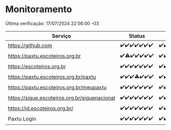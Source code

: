 # Monitoramento

Última verificação: 17/07/2024 22:56:00 -03

|Serviço|Status|Últimas 24h|
|---|---|---|
|https://github.com|<span title="2024-07-11: OK=24">✔️</span><span title="2024-07-12: OK=24">✔️</span><span title="2024-07-13: OK=24">✔️</span><span title="2024-07-14: OK=23">✔️</span><span title="2024-07-15: OK=23">✔️</span><span title="2024-07-16: OK=24">✔️</span><span title="2024-07-17: OK=1">✔️</span>|<span title="16/07/2024 22:57:00 -03 : 200">✔️</span><span title="16/07/2024 23:30:00 -03 : 200">✔️</span><span title="17/07/2024 00:08:00 -03 : 200">✔️</span><span title="17/07/2024 01:09:00 -03 : 200">✔️</span><span title="17/07/2024 02:07:00 -03 : 200">✔️</span><span title="17/07/2024 03:10:00 -03 : 200">✔️</span><span title="17/07/2024 04:07:00 -03 : 200">✔️</span><span title="17/07/2024 05:09:00 -03 : 200">✔️</span><span title="17/07/2024 06:09:00 -03 : 200">✔️</span><span title="17/07/2024 07:12:00 -03 : 200">✔️</span><span title="17/07/2024 08:06:00 -03 : 200">✔️</span><span title="17/07/2024 09:13:00 -03 : 200">✔️</span><span title="17/07/2024 10:10:00 -03 : 200">✔️</span><span title="17/07/2024 11:07:00 -03 : 200">✔️</span><span title="17/07/2024 12:09:00 -03 : 200">✔️</span><span title="17/07/2024 13:08:00 -03 : 200">✔️</span><span title="17/07/2024 14:06:00 -03 : 200">✔️</span><span title="17/07/2024 15:09:00 -03 : 200">✔️</span><span title="17/07/2024 16:02:00 -03 : 200">✔️</span><span title="17/07/2024 17:07:00 -03 : 200">✔️</span><span title="17/07/2024 18:06:00 -03 : 200">✔️</span><span title="17/07/2024 19:07:00 -03 : 200">✔️</span><span title="17/07/2024 20:08:00 -03 : 200">✔️</span><span title="17/07/2024 21:34:00 -03 : 200">✔️</span><span title="17/07/2024 22:56:00 -03 : 200">✔️</span>|
|https://paxtu.escoteiros.org.br|<span title="2024-07-11: OK=24">✔️</span><span title="2024-07-12: OK=23, Falhas=1">⚠️</span><span title="2024-07-13: OK=24">✔️</span><span title="2024-07-14: OK=23">✔️</span><span title="2024-07-15: OK=23">✔️</span><span title="2024-07-16: OK=24">✔️</span><span title="2024-07-17: OK=1">✔️</span>|<span title="16/07/2024 22:57:00 -03 : 200">✔️</span><span title="16/07/2024 23:30:00 -03 : 200">✔️</span><span title="17/07/2024 00:08:00 -03 : 200">✔️</span><span title="17/07/2024 01:09:00 -03 : 200">✔️</span><span title="17/07/2024 02:07:00 -03 : 200">✔️</span><span title="17/07/2024 03:10:00 -03 : 200">✔️</span><span title="17/07/2024 04:07:00 -03 : 200">✔️</span><span title="17/07/2024 05:09:00 -03 : 200">✔️</span><span title="17/07/2024 06:09:00 -03 : 200">✔️</span><span title="17/07/2024 07:12:00 -03 : 200">✔️</span><span title="17/07/2024 08:06:00 -03 : 200">✔️</span><span title="17/07/2024 09:13:00 -03 : 200">✔️</span><span title="17/07/2024 10:10:00 -03 : 200">✔️</span><span title="17/07/2024 11:07:00 -03 : 200">✔️</span><span title="17/07/2024 12:09:00 -03 : 200">✔️</span><span title="17/07/2024 13:08:00 -03 : 200">✔️</span><span title="17/07/2024 14:06:00 -03 : 200">✔️</span><span title="17/07/2024 15:09:00 -03 : 200">✔️</span><span title="17/07/2024 16:02:00 -03 : 200">✔️</span><span title="17/07/2024 17:07:00 -03 : 200">✔️</span><span title="17/07/2024 18:06:00 -03 : 200">✔️</span><span title="17/07/2024 19:07:00 -03 : 200">✔️</span><span title="17/07/2024 20:08:00 -03 : 200">✔️</span><span title="17/07/2024 21:34:00 -03 : 200">✔️</span><span title="17/07/2024 22:56:00 -03 : 200">✔️</span>|
|https://escoteiros.org.br|<span title="2024-07-11: OK=24">✔️</span><span title="2024-07-12: OK=24">✔️</span><span title="2024-07-13: OK=24">✔️</span><span title="2024-07-14: OK=23">✔️</span><span title="2024-07-15: OK=23">✔️</span><span title="2024-07-16: OK=24">✔️</span><span title="2024-07-17: OK=1">✔️</span>|<span title="16/07/2024 22:57:00 -03 : 200">✔️</span><span title="16/07/2024 23:30:00 -03 : 200">✔️</span><span title="17/07/2024 00:08:00 -03 : 200">✔️</span><span title="17/07/2024 01:09:00 -03 : 200">✔️</span><span title="17/07/2024 02:07:00 -03 : 200">✔️</span><span title="17/07/2024 03:10:00 -03 : 200">✔️</span><span title="17/07/2024 04:07:00 -03 : 200">✔️</span><span title="17/07/2024 05:09:00 -03 : 200">✔️</span><span title="17/07/2024 06:09:00 -03 : 200">✔️</span><span title="17/07/2024 07:12:00 -03 : 200">✔️</span><span title="17/07/2024 08:06:00 -03 : 200">✔️</span><span title="17/07/2024 09:13:00 -03 : 200">✔️</span><span title="17/07/2024 10:10:00 -03 : 200">✔️</span><span title="17/07/2024 11:07:00 -03 : 200">✔️</span><span title="17/07/2024 12:09:00 -03 : 200">✔️</span><span title="17/07/2024 13:08:00 -03 : 200">✔️</span><span title="17/07/2024 14:06:00 -03 : 200">✔️</span><span title="17/07/2024 15:09:00 -03 : 200">✔️</span><span title="17/07/2024 16:02:00 -03 : 200">✔️</span><span title="17/07/2024 17:07:00 -03 : 200">✔️</span><span title="17/07/2024 18:06:00 -03 : 200">✔️</span><span title="17/07/2024 19:07:00 -03 : 200">✔️</span><span title="17/07/2024 20:08:00 -03 : 200">✔️</span><span title="17/07/2024 21:34:00 -03 : 200">✔️</span><span title="17/07/2024 22:56:00 -03 : 200">✔️</span>|
|https://paxtu.escoteiros.org.br/paxtu|<span title="2024-07-11: OK=24">✔️</span><span title="2024-07-12: OK=24">✔️</span><span title="2024-07-13: OK=24">✔️</span><span title="2024-07-14: OK=22, Falhas=1">⚠️</span><span title="2024-07-15: OK=23">✔️</span><span title="2024-07-16: OK=24">✔️</span><span title="2024-07-17: OK=1">✔️</span>|<span title="16/07/2024 22:57:00 -03 : 200">✔️</span><span title="16/07/2024 23:30:00 -03 : 200">✔️</span><span title="17/07/2024 00:08:00 -03 : 200">✔️</span><span title="17/07/2024 01:09:00 -03 : 200">✔️</span><span title="17/07/2024 02:07:00 -03 : 200">✔️</span><span title="17/07/2024 03:10:00 -03 : 200">✔️</span><span title="17/07/2024 04:07:00 -03 : 200">✔️</span><span title="17/07/2024 05:09:00 -03 : 200">✔️</span><span title="17/07/2024 06:09:00 -03 : 200">✔️</span><span title="17/07/2024 07:12:00 -03 : 200">✔️</span><span title="17/07/2024 08:06:00 -03 : 200">✔️</span><span title="17/07/2024 09:13:00 -03 : 200">✔️</span><span title="17/07/2024 10:10:00 -03 : 200">✔️</span><span title="17/07/2024 11:07:00 -03 : 200">✔️</span><span title="17/07/2024 12:09:00 -03 : 200">✔️</span><span title="17/07/2024 13:08:00 -03 : 200">✔️</span><span title="17/07/2024 14:06:00 -03 : 200">✔️</span><span title="17/07/2024 15:09:00 -03 : 200">✔️</span><span title="17/07/2024 16:02:00 -03 : 200">✔️</span><span title="17/07/2024 17:07:00 -03 : 200">✔️</span><span title="17/07/2024 18:06:00 -03 : 200">✔️</span><span title="17/07/2024 19:07:00 -03 : 200">✔️</span><span title="17/07/2024 20:08:00 -03 : 200">✔️</span><span title="17/07/2024 21:34:00 -03 : 200">✔️</span><span title="17/07/2024 22:56:00 -03 : 200">✔️</span>|
|https://paxtu.escoteiros.org.br/meupaxtu|<span title="2024-07-11: OK=24">✔️</span><span title="2024-07-12: OK=24">✔️</span><span title="2024-07-13: OK=24">✔️</span><span title="2024-07-14: OK=23">✔️</span><span title="2024-07-15: OK=23">✔️</span><span title="2024-07-16: OK=24">✔️</span><span title="2024-07-17: OK=1">✔️</span>|<span title="16/07/2024 22:57:00 -03 : 200">✔️</span><span title="16/07/2024 23:30:00 -03 : 200">✔️</span><span title="17/07/2024 00:08:00 -03 : 200">✔️</span><span title="17/07/2024 01:09:00 -03 : 200">✔️</span><span title="17/07/2024 02:07:00 -03 : 200">✔️</span><span title="17/07/2024 03:10:00 -03 : 200">✔️</span><span title="17/07/2024 04:07:00 -03 : 200">✔️</span><span title="17/07/2024 05:09:00 -03 : 200">✔️</span><span title="17/07/2024 06:09:00 -03 : 200">✔️</span><span title="17/07/2024 07:12:00 -03 : 200">✔️</span><span title="17/07/2024 08:06:00 -03 : 200">✔️</span><span title="17/07/2024 09:13:00 -03 : 200">✔️</span><span title="17/07/2024 10:10:00 -03 : 200">✔️</span><span title="17/07/2024 11:07:00 -03 : 200">✔️</span><span title="17/07/2024 12:09:00 -03 : 200">✔️</span><span title="17/07/2024 13:08:00 -03 : 200">✔️</span><span title="17/07/2024 14:06:00 -03 : 200">✔️</span><span title="17/07/2024 15:09:00 -03 : 200">✔️</span><span title="17/07/2024 16:02:00 -03 : 200">✔️</span><span title="17/07/2024 17:07:00 -03 : 200">✔️</span><span title="17/07/2024 18:06:00 -03 : 200">✔️</span><span title="17/07/2024 19:07:00 -03 : 200">✔️</span><span title="17/07/2024 20:08:00 -03 : 200">✔️</span><span title="17/07/2024 21:34:00 -03 : 200">✔️</span><span title="17/07/2024 22:56:00 -03 : 200">✔️</span>|
|https://sigue.escoteiros.org.br/siguenacional|<span title="2024-07-11: OK=24">✔️</span><span title="2024-07-12: OK=24">✔️</span><span title="2024-07-13: OK=24">✔️</span><span title="2024-07-14: OK=23">✔️</span><span title="2024-07-15: OK=23">✔️</span><span title="2024-07-16: OK=24">✔️</span><span title="2024-07-17: OK=1">✔️</span>|<span title="16/07/2024 22:57:00 -03 : 200">✔️</span><span title="16/07/2024 23:30:00 -03 : 200">✔️</span><span title="17/07/2024 00:08:00 -03 : 200">✔️</span><span title="17/07/2024 01:09:00 -03 : 200">✔️</span><span title="17/07/2024 02:07:00 -03 : 200">✔️</span><span title="17/07/2024 03:10:00 -03 : 200">✔️</span><span title="17/07/2024 04:07:00 -03 : 200">✔️</span><span title="17/07/2024 05:09:00 -03 : 200">✔️</span><span title="17/07/2024 06:09:00 -03 : 200">✔️</span><span title="17/07/2024 07:12:00 -03 : 200">✔️</span><span title="17/07/2024 08:06:00 -03 : 200">✔️</span><span title="17/07/2024 09:13:00 -03 : 200">✔️</span><span title="17/07/2024 10:10:00 -03 : 200">✔️</span><span title="17/07/2024 11:07:00 -03 : 200">✔️</span><span title="17/07/2024 12:09:00 -03 : 200">✔️</span><span title="17/07/2024 13:08:00 -03 : 200">✔️</span><span title="17/07/2024 14:06:00 -03 : 200">✔️</span><span title="17/07/2024 15:09:00 -03 : 200">✔️</span><span title="17/07/2024 16:02:00 -03 : 200">✔️</span><span title="17/07/2024 17:07:00 -03 : 200">✔️</span><span title="17/07/2024 18:06:00 -03 : 200">✔️</span><span title="17/07/2024 19:07:00 -03 : 200">✔️</span><span title="17/07/2024 20:08:00 -03 : 200">✔️</span><span title="17/07/2024 21:34:00 -03 : 200">✔️</span><span title="17/07/2024 22:56:00 -03 : 200">✔️</span>|
|https://id.escoteiros.org.br/|<span title="2024-07-11: OK=24">✔️</span><span title="2024-07-12: OK=24">✔️</span><span title="2024-07-13: OK=24">✔️</span><span title="2024-07-14: OK=23">✔️</span><span title="2024-07-15: OK=23">✔️</span><span title="2024-07-16: OK=24">✔️</span><span title="2024-07-17: OK=1">✔️</span>|<span title="16/07/2024 22:57:00 -03 : 200">✔️</span><span title="16/07/2024 23:30:00 -03 : 200">✔️</span><span title="17/07/2024 00:08:00 -03 : 200">✔️</span><span title="17/07/2024 01:09:00 -03 : 200">✔️</span><span title="17/07/2024 02:07:00 -03 : 200">✔️</span><span title="17/07/2024 03:10:00 -03 : 200">✔️</span><span title="17/07/2024 04:07:00 -03 : 200">✔️</span><span title="17/07/2024 05:09:00 -03 : 200">✔️</span><span title="17/07/2024 06:09:00 -03 : 200">✔️</span><span title="17/07/2024 07:12:00 -03 : 200">✔️</span><span title="17/07/2024 08:06:00 -03 : 200">✔️</span><span title="17/07/2024 09:13:00 -03 : 200">✔️</span><span title="17/07/2024 10:10:00 -03 : 200">✔️</span><span title="17/07/2024 11:07:00 -03 : 200">✔️</span><span title="17/07/2024 12:09:00 -03 : 200">✔️</span><span title="17/07/2024 13:08:00 -03 : 200">✔️</span><span title="17/07/2024 14:06:00 -03 : 200">✔️</span><span title="17/07/2024 15:09:00 -03 : 200">✔️</span><span title="17/07/2024 16:02:00 -03 : 200">✔️</span><span title="17/07/2024 17:07:00 -03 : 200">✔️</span><span title="17/07/2024 18:06:00 -03 : 200">✔️</span><span title="17/07/2024 19:07:00 -03 : 200">✔️</span><span title="17/07/2024 20:08:00 -03 : 200">✔️</span><span title="17/07/2024 21:34:00 -03 : 200">✔️</span><span title="17/07/2024 22:56:00 -03 : 200">✔️</span>|
|Paxtu Login|<span title="2024-07-11: OK=24">✔️</span><span title="2024-07-12: OK=24">✔️</span><span title="2024-07-13: OK=24">✔️</span><span title="2024-07-14: OK=23">✔️</span><span title="2024-07-15: OK=23">✔️</span><span title="2024-07-16: OK=24">✔️</span><span title="2024-07-17: OK=1">✔️</span>|<span title="16/07/2024 22:57:00 -03 : 200">✔️</span><span title="16/07/2024 23:30:00 -03 : 200">✔️</span><span title="17/07/2024 00:08:00 -03 : 200">✔️</span><span title="17/07/2024 01:09:00 -03 : 200">✔️</span><span title="17/07/2024 02:07:00 -03 : 200">✔️</span><span title="17/07/2024 03:10:00 -03 : 200">✔️</span><span title="17/07/2024 04:07:00 -03 : 200">✔️</span><span title="17/07/2024 05:09:00 -03 : 200">✔️</span><span title="17/07/2024 06:09:00 -03 : 200">✔️</span><span title="17/07/2024 07:12:00 -03 : 200">✔️</span><span title="17/07/2024 08:06:00 -03 : 200">✔️</span><span title="17/07/2024 09:13:00 -03 : 200">✔️</span><span title="17/07/2024 10:10:00 -03 : 200">✔️</span><span title="17/07/2024 11:07:00 -03 : 200">✔️</span><span title="17/07/2024 12:09:00 -03 : 200">✔️</span><span title="17/07/2024 13:08:00 -03 : 200">✔️</span><span title="17/07/2024 14:06:00 -03 : 200">✔️</span><span title="17/07/2024 15:09:00 -03 : 200">✔️</span><span title="17/07/2024 16:02:00 -03 : 200">✔️</span><span title="17/07/2024 17:07:00 -03 : 200">✔️</span><span title="17/07/2024 18:06:00 -03 : 200">✔️</span><span title="17/07/2024 19:07:00 -03 : 200">✔️</span><span title="17/07/2024 20:08:00 -03 : 200">✔️</span><span title="17/07/2024 21:34:00 -03 : 200">✔️</span><span title="17/07/2024 22:56:00 -03 : 200">✔️</span>|
